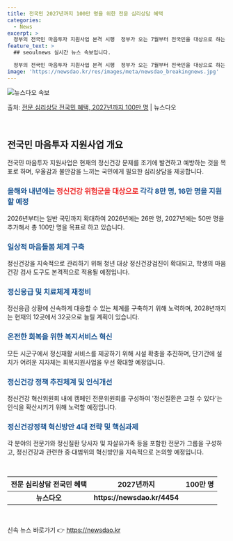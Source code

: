 ```yaml
---
title: 전국민 2027년까지 100만 명을 위한 전문 심리상담 혜택
categories:
  - News
excerpt: >
  정부의 전국민 마음투자 지원사업 본격 시행  정부가 오는 7월부터 전국민을 대상으로 하는 '전국민 마음투자 …
feature_text: >
  ## seoulnews 실시간 뉴스 속보입니다.

  정부의 전국민 마음투자 지원사업 본격 시행  정부가 오는 7월부터 전국민을 대상으로 하는 '전국민 마음투자 …
image: 'https://newsdao.kr/res/images/meta/newsdao_breakingnews.jpg'
---
```


![뉴스다오 속보](https://newsdao.kr/res/images/meta/newsdao_breakingnews.jpg)

<p>출처: <a href="https://newsdao.kr/4454" rel="dofollow">전문 심리상담 전국민 혜택, 2027년까지 100만 명</a> | 뉴스다오</p>

<p data-ke-size="size16">&nbsp;</p>
<h2 data-ke-size="size26">전국민 마음투자 지원사업 개요</h2>
전국민 마음투자 지원사업은 현재의 정신건강 문제를 조기에 발견하고 예방하는 것을 목표로 하며, 우울감과 불안감을 느끼는 국민에게 필요한 심리상담을 제공합니다.

<h3><b><span style="color: #1a5490;">올해와 내년에는</span></b> <b><span style="color: #ee2323;">정신건강 위험군을 대상으로</span></b> <b><span style="color: #1a5490;">각각 8만 명, 16만 명을</span></b> <b><span style="color: #1a5490;">지원할 예정</span></b></h3>
2026년부터는 일반 국민까지 확대하여 2026년에는 26만 명, 2027년에는 50만 명을 추가해서 총 100만 명을 목표로 하고 있습니다.

<h3><b><span style="color: #1a5490;">일상적 마음돌봄 체계 구축</span></b></h3>
정신건강을 지속적으로 관리하기 위해 청년 대상 정신건강검진이 확대되고, 학생의 마음건강 검사 도구도 본격적으로 적용될 예정입니다.

<h3><b><span style="color: #1a5490;">정신응급 및 치료체계 재정비</span></b></h3>
정신응급 상황에 신속하게 대응할 수 있는 체계를 구축하기 위해 노력하며, 2028년까지는 현재의 12곳에서 32곳으로 늘릴 계획이 있습니다.

<h3><b><span style="color: #1a5490;">온전한 회복을 위한 복지서비스 혁신</span></b></h3>
모든 시군구에서 정신재활 서비스를 제공하기 위해 시설 확충을 추진하며, 단기간에 설치가 어려운 지자체는 회복지원사업을 우선 확대할 예정입니다.

<h3><b><span style="color: #1a5490;">정신건강 정책 추진체계 및 인식개선</span></b></h3>
정신건강 혁신위원회 내에 캠페인 전문위원회를 구성하여 '정신질환은 고칠 수 있다'는 인식을 확산시키기 위해 노력할 예정입니다.

<h3><b><span style="color: #1a5490;">정신건강정책 혁신방안 4대 전략 및 핵심과제</span></b></h3>
각 분야의 전문가와 정신질환 당사자 및 자살유가족 등을 포함한 전문가 그룹을 구성하고, 정신건강과 관련한 중·대범위의 혁신방안을 지속적으로 논의할 예정입니다.
<p data-ke-size="size16">&nbsp;</p>
<table>
<thead>
	<tr>
		<th style="text-align: center;">전문 심리상담 전국민 혜택</th>
		<th style="text-align: center;">2027년까지</th>
		<th style="text-align: center;">100만 명</th>
	</tr>
</thead>
<tbody>
	<tr>
		<td style="text-align: center; height: 17px;"><b>뉴스다오</b></td>
		<td style="text-align: center; height: 17px;"><b>https://newsdao.kr/4454</b></td>
	</tr>
</tbody>
</table>
<p data-ke-size="size16">&nbsp;</p>
 

신속 뉴스 바로가기 👉 <a href="https://newsdao.kr" rel="dofollow">https://newsdao.kr</a>



